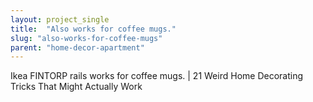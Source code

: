 ```yaml
---
layout: project_single
title:  "Also works for coffee mugs."
slug: "also-works-for-coffee-mugs"
parent: "home-decor-apartment"
---
```

Ikea FINTORP rails works for coffee mugs. | 21 Weird Home Decorating Tricks That Might Actually Work